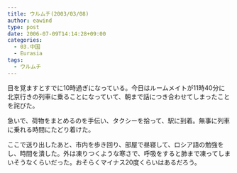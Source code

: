 ```yaml
---
title: ウルムチ(2003/03/08)
author: eawind
type: post
date: 2006-07-09T14:14:28+09:00
categories:
  - 03.中国
  - Eurasia
tags:
  - ウルムチ
---
```

目を覚ますとすでに10時過ぎになっている。今日はルームメイトが11時40分に北京行きの列車に乗ることになっていて、朝まで話につき合わせてしまったことを詫びた。

急いで、荷物をまとめるのを手伝い、タクシーを拾って、駅に到着。無事に列車に乗れる時間にたどり着けた。

ここで送り出したあと、市内を歩き回り、部屋で昼寝して、ロシア語の勉強をし、時間を潰した。外は凍りつくような寒さで、呼吸をすると肺まで凍ってしまいそうなくらいだった。おそらくマイナス20度くらいはあるだろう。
